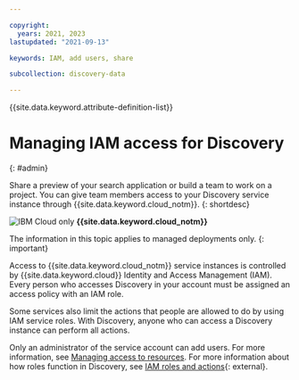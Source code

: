 ```yaml
---

copyright:
  years: 2021, 2023
lastupdated: "2021-09-13"

keywords: IAM, add users, share

subcollection: discovery-data

---
```


{{site.data.keyword.attribute-definition-list}}

# Managing IAM access for Discovery
{: #admin}

Share a preview of your search application or build a team to work on a project. You can give team members access to your Discovery service instance through {{site.data.keyword.cloud_notm}}.
{: shortdesc}

![IBM Cloud only](images/ibm-cloud.png) **{{site.data.keyword.cloud_notm}}**

The information in this topic applies to managed deployments only.
{: important}

Access to {{site.data.keyword.cloud_notm}} service instances is controlled by {{site.data.keyword.cloud}} Identity and Access Management (IAM). Every person who accesses Discovery in your account must be assigned an access policy with an IAM role.

Some services also limit the actions that people are allowed to do by using IAM service roles. With Discovery, anyone who can access a Discovery instance can perform all actions.

Only an administrator of the service account can add users. For more information, see [Managing access to resources](/docs/account?topic=account-assign-access-resources). For more information about how roles function in Discovery, see [IAM roles and actions](https://cloud.ibm.com/docs/account?topic=account-iam-service-roles-actions#watson-discovery){: external}.
